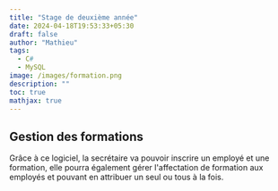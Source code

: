 ```yaml
---
title: "Stage de deuxième année"
date: 2024-04-18T19:53:33+05:30
draft: false
author: "Mathieu"
tags:
  - C# 
  - MySQL
image: /images/formation.png
description: ""
toc: true
mathjax: true
---
```


## Gestion des formations

Grâce à ce logiciel, la secrétaire va pouvoir inscrire un employé et une formation, elle pourra également gérer l'affectation de formation aux employés et pouvant en attribuer un seul ou tous à la fois. 

